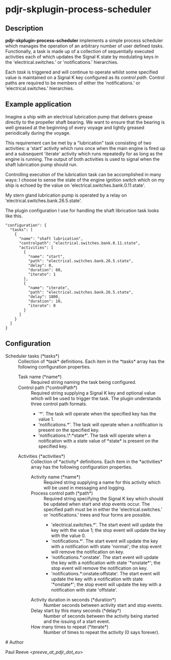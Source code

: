 # pdjr-skplugin-process-scheduler

## Description

**pdjr-skplugin-process-scheduler** implements a simple process
scheduler which manages the operation of an arbitrary number of user
defined *task*s.
Functionally, a task is made up of a collection of sequentially
executed activities each of which updates the Signal K state by
modulating keys in the 'electrical.switches.' or 'notifications.'
hierarchies.

Each *task* is triggered and will continue to operate whilst some
specified value is maintained on a Signal K key configured as its
*control path*.
Control paths are required to be members of either the 'notifications.'
or 'electrical.switches.' hierarchies.

## Example application

Imagine a ship with an electrical lubrication pump that delivers grease
directly to the propeller shaft bearing.
We want to ensure that the bearing is well greased at the beginning of every
voyage and lightly greased periodically during the voyage.

This requirement can be met by a "lubrication" task consisting of two
activities: a 'start' activity which runs once when the main engine is
fired up and a subsequent 'iterate' activity which runs repeatedly for
as long as the engine is running.
The output of both activities is used to signal when the shaft
lubrication pump should run.

Controlling execution of the lubrication task can be accomplished in
many ways: I choose to sense the state of the engine ignition switch
which on my ship is echoed by the value on
'electrical.switches.bank.0.11.state'.

My stern gland lubrication pump is operated by a relay on
'electrical.switches.bank.26.5.state'.

The plugin configuration I use for handling the shaft librication task
looks like this.

```
"configuration": {
  "tasks": [
    {
      "name": "shaft lubrication",
      "controlpath": "electrical.switches.bank.0.11.state",
      "activities": [
        {
          "name": "start",
          "path": "electrical.switches.bank.26.5.state",
          "delay": 0,
          "duration": 60,
          "iterate": 1
        },
        {
          "name": "iterate",
          "path": "electrical.switches.bank.26.5.state",
          "delay": 1800,
          "duration": 10,
          "iterate": 0
        }
      ]
    }
  ]
}
```

## Configuration

<dl>
  <dt>Scheduler tasks (*tasks*)</dt>
  <dd>
  Collection of *task* definitions.
  Each item in the *tasks* array has the following configuration
  properties.
  <dl>
    <dt>Task name (*name*)</dt>
    <dd>
    Required string naming the task being configured.
    </dd>
    <dt>Control path (*controlPath*)</dt>
    <dd>
    Required string supplying a Signal K key and optional value
    which will be used to trigger the task.
    The plugin understands three control path formats.
    <ul>
      <li>
        '*'.
        The task will operate when the specified key has the value 1.
      </li>
      <li>
        'notifications.*'.
        The task will operate when a notification is present on the
        specified key.
      </li>
      <li>
        'notifications.\*:*state*'.
        The task will operate when a notification with a state value of
        *state* is present on the specified key.
      </li>
    </ul>
    </dd>
    <dt>Activities (*activities*)</dt>
    <dd>
    Collection of *activity* definitions.
    Each item in the *activities* array has the following configuration
    properties.
    <dl>
      <dt>Activity name (*name*)</dt>
      <dd>
      Required string supplying a name for this activity which will be
      used in messaging and logging.
      </dd>
      <dt>Process control path (*path*)</dt>
      <dd>
      Required string specifying the Signal K key which should be
      updated when start and stop events occur.
      The specified path must be in either the 'electrical.switches.'
      or 'notifications.' trees and four forms are possible.
      <ul>
        <li>
        'electrical.switches.*'.
        The start event will update the key with the value 1; the stop
        event will update the key with the value 0.
        </li>
        <li>
        'notifications.*'.
        The start event will update the key with a notification with
        state 'normal'; the stop event will remove the notification on
        key.
        </li>
        <li>
        'notifications.*:onstate'.
        The start event will update the key with a notification with
        state '*onstate*'; the stop event will remove the notification on
        key.
        </li>
        <li>
        'notifications.*:onstate:offstate'.
        The start event will update the key with a notification with
        state '*onstate*'; the stop event will update the key with a
        notification with state 'offstate'.
        </li>
      </ul>
      </dd>
      <dt>Activity duration in seconds (*duration*)</dt>
      <dd>
      Number seconds between activity start and stop events.
      </dd>
      <dt>Delay start by this many seconds (*delay*)</dt>
      <dd>
      Number of seconds between the activity being started and the
      issuing of a start event.
      </dd>
      <dt>How many times to repeat (*iterate*)</dt>
      <dd>
      Number of times to repeat the activity (0 says forever).
      </dd>
    </dl>
  </dl>
</dl>
# Author

Paul Reeve <*preeve_at_pdjr_dot_eu*>